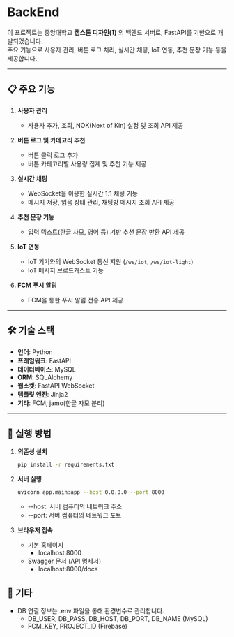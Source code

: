# BackEnd

이 프로젝트는 중앙대학교 **캡스톤 디자인(1)** 의 백엔드 서버로, FastAPI를 기반으로 개발되었습니다.  
주요 기능으로 사용자 관리, 버튼 로그 처리, 실시간 채팅, IoT 연동, 추천 문장 기능 등을 제공합니다.

---

## 📋 주요 기능

1. **사용자 관리**
   - 사용자 추가, 조회, NOK(Next of Kin) 설정 및 조회 API 제공

2. **버튼 로그 및 카테고리 추천**
   - 버튼 클릭 로그 추가
   - 버튼 카테고리별 사용량 집계 및 추천 기능 제공

3. **실시간 채팅**
   - WebSocket을 이용한 실시간 1:1 채팅 기능
   - 메시지 저장, 읽음 상태 관리, 채팅방 메시지 조회 API 제공

4. **추천 문장 기능**
   - 입력 텍스트(한글 자모, 영어 등) 기반 추천 문장 반환 API 제공

5. **IoT 연동**
   - IoT 기기와의 WebSocket 통신 지원 (`/ws/iot`, `/ws/iot-light`)
   - IoT 메시지 브로드캐스트 기능

6. **FCM 푸시 알림**
   - FCM을 통한 푸시 알림 전송 API 제공

---

## 🛠️ 기술 스택

- **언어**: Python
- **프레임워크**: FastAPI
- **데이터베이스**: MySQL
- **ORM**: SQLAlchemy
- **웹소켓**: FastAPI WebSocket
- **템플릿 엔진**: Jinja2
- **기타**: FCM, jamo(한글 자모 분리)

---

## 🚀 실행 방법

1. **의존성 설치**
   ```bash
   pip install -r requirements.txt
   ```

2. **서버 실행**
   ```bash
   uvicorn app.main:app --host 0.0.0.0 --port 8000
   ```
   - --host: 서버 컴퓨터의 네트워크 주소
   - --port: 서버 컴퓨터의 네트워크 포트

3. **브라우저 접속**
   - 기본 홈페이지
      - localhost:8000
   - Swagger 문서 (API 명세서)
      - localhost:8000/docs

## 📝 기타
- DB 연결 정보는 .env 파일을 통해 환경변수로 관리합니다. 
   - DB_USER, DB_PASS, DB_HOST, DB_PORT, DB_NAME (MySQL)
   - FCM_KEY, PROJECT_ID (Firebase)
   